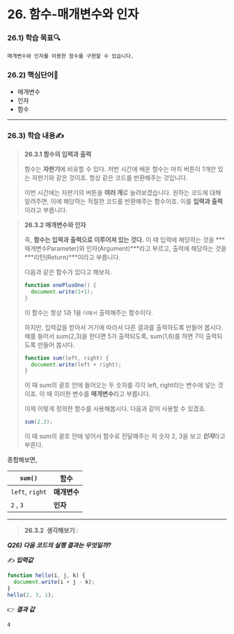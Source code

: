 # 26. 함수-매개변수와 인자



### 26.1) 학습 목표🔍

```
매개변수와 인자를 이용한 함수를 구현할 수 있습니다.
```



### 26.2) 핵심단어📝

- 매개변수
- 인자
- 함수

---



### 26.3) 학습 내용✍

>  <strong>26.3.1 함수의 입력과 출력</strong>
>
>  함수는 **자판기**에 비유할 수 있다. 저번 시간에 배운 함수는 마치 버튼이 1개만 있는 자판기와 같은 것이죠. 항상 같은 코드를 반환해주는 것입니다.
>
>  이번 시간에는 자판기의 버튼을 **여러 개**로 늘려보겠습니다. 원하는 코드에 대해 알려주면, 이에 해당하는 적절한 코드를 반환해주는 함수이죠. 이를 **입력과 출력**이라고 부릅니다.



>  <strong>26.3.2 매개변수와 인자</strong>
>
>  즉, **함수는 입력과 출력으로 이루어져 있는 것다.** 이 때 입력에 해당하는 것을 ***매개변수Parameter)와 인자(Argument)***라고 부르고, 출력에 해당하는 것을 ***리턴(Return)***이라고 부릅니다.
>
>  다음과 같은 함수가 있다고 해보자.
>
>  ```javascript
>  function onePlusOne() {
>    document.write(1+1);
>  }
>  ```
>
>  이 함수는 항상 1과 1을 `더해서` 출력해주는 함수이다.
>
>  하지만, 입력값을 받아서 거기에 따라서 다른 결과를 출력하도록 만들어 봅시다. 예를 들어서 sum(2,3)을 한다면 5가 출력되도록, sum(1,6)를 하면 7이 출력되도록 만들어 봅시다.
>
>  ```javascript
>  function sum(left, right) {
>    document.write(left + right);
>  }
>  ```
>
>  이 때 sum의 괄호 안에 들어오는 두 숫자를 각각 left, right라는 변수에 넣는 것이죠. 이 때 이러한 변수를 **매개변수**라고 부릅니다.
>
>  이제 이렇게 정의한 함수를 사용해봅시다. 다음과 같이 사용할 수 있겠죠.
>
>  ```javascript
>  sum(2,3);
>  ```
>
>  이 때 sum의 괄호 안에 넣어서 함수로 전달해주는 저 숫자 2, 3을 보고 ***인자***라고 부른다.

종합해보면, 

| `sum()`         | 함수         |
| --------------- | ------------ |
| `left`, `right` | **매개변수** |
| `2` , `3`       | **인자**     |

---



> <strong>26.3.2  생각해보기</strong>💡

***Q26) 다음 코드의 실행 결과는 무엇일까?***

✍ ***입력값***

```javascript
function hello(i, j, k) {
  document.write(i + j - k);
}
hello(2, 3, 1);
```

👉 ***결과 값***

```
4
```



